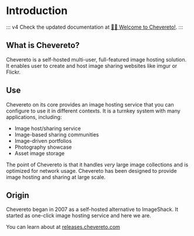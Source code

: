 # Introduction

::: v4
Check the updated documentation at [👋🏾 Welcome to Chevereto!](https://v4-docs.chevereto.com/introduction/get-started/welcome.html).
:::

## What is Chevereto?

Chevereto is a self-hosted multi-user, full-featured image hosting solution. It enables user to create and host image sharing websites like imgur or Flickr.

## Use

Chevereto on its core provides an image hosting service that you can configure to use it in different contexts. It is a turnkey system with many applications, including:

* Image host/sharing service
* Image-based sharing communities
* Image-driven portfolios
* Photography showcase
* Asset image storage

The point of Chevereto is that it handles *very* large image collections and is optimized for network usage. Chevereto has been designed to provide image hosting and sharing at large scale.

## Origin

Chevereto began in 2007 as a self-hosted alternative to ImageShack. It started as one-click image hosting service and here we are.

You can learn about at [releases.chevereto.com](https://releases.chevereto.com)
